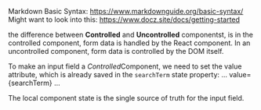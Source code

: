 Markdown Basic Syntax: https://www.markdownguide.org/basic-syntax/
Might want to look into this: https://www.docz.site/docs/getting-started

the difference between <strong>Controlled</strong> and <strong>Uncontrolled</strong> componentst, is in the controlled component, form data is handled by the React component. In an uncontrolled component, form data is controlled by the DOM itself. 

To make an input field a <em>Controlled</em>Component, we need to set the value attribute, which is already saved in the `searchTerm` state property:
    ...
    value={searchTerm}
    ...

The local component state is the single source of truth for the input field. 